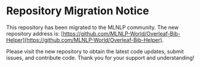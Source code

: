 # Repository Migration Notice
This repository has been migrated to the MLNLP community. The new repository address is: [https://github.com/MLNLP-World/Overleaf-Bib-Helper](https://github.com/MLNLP-World/Overleaf-Bib-Helper).

Please visit the new repository to obtain the latest code updates, submit issues, and contribute code. Thank you for your support and understanding! 